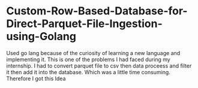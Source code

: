 # Custom-Row-Based-Database-for-Direct-Parquet-File-Ingestion-using-Golang
Used go lang because of the curiosity of learning a new language and implementing it. This is one of the problems I had faced during my internship. I had to convert parquet file to csv then data proceess and filter it then add it into the database. Which was a little time consuming. Therefore I got this Idea
